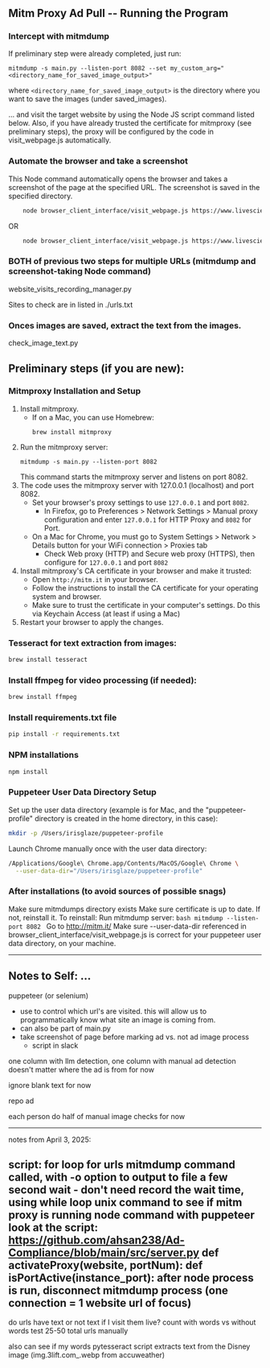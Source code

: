 # 
## Mitm Proxy Ad Pull -- Running the Program
### Intercept with mitmdump
If preliminary step were already completed, just run:
```
mitmdump -s main.py --listen-port 8082 --set my_custom_arg="<directory_name_for_saved_image_output>"
```
where `<directory_name_for_saved_image_output>` is the directory where you want to save the images (under saved_images).

... and visit the target website by using the Node JS script command listed below.
Also, if you have already trusted the certificate for mitmproxy (see preliminary steps), the proxy will be configured by the code in visit_webpage.js automatically.

### Automate the browser and take a screenshot
This Node command automatically opens the browser and takes a screenshot of the page at the specified URL. The screenshot is saved in the specified directory.
```bash
    node browser_client_interface/visit_webpage.js https://www.livescience.com/
```
OR
```bash
    node browser_client_interface/visit_webpage.js https://www.livescience.com/ /Users/irisglaze/code/thesis/MitmProxyAdPull/browser_client_interface/livescience.png
```

### BOTH of previous two steps for multiple URLs (mitmdump and screenshot-taking Node command)
website_visits_recording_manager.py

Sites to check are in listed in ./urls.txt

### Onces images are saved, extract the text from the images.
check_image_text.py

## Preliminary steps (if you are new):

### Mitmproxy Installation and Setup
1. Install mitmproxy.
   - If on a Mac, you can use Homebrew:
       ```
       brew install mitmproxy
       ```
2. Run the mitmproxy server:
   ```
   mitmdump -s main.py --listen-port 8082
   ```
   This command starts the mitmproxy server and listens on port 8082.
3. The code uses the mitmproxy server with 127.0.0.1 (localhost) and port 8082.
   - Set your browser's proxy settings to use `127.0.0.1` and port `8082`.
     - In Firefox, go to Preferences > Network Settings > Manual proxy configuration and enter `127.0.0.1` for HTTP Proxy and `8082` for Port.
   - On a Mac for Chrome, you must go to System Settings > Network > Details button for your WiFi connection > Proxies tab
     - Check Web proxy (HTTP) and Secure web proxy (HTTPS), then configure for `127.0.0.1` and port `8082`
4. Install mitmproxy's CA certificate in your browser and make it trusted:
   - Open `http://mitm.it` in your browser.
   - Follow the instructions to install the CA certificate for your operating system and browser.
   - Make sure to trust the certificate in your computer's settings. Do this via Keychain Access (at least if using a Mac)
5. Restart your browser to apply the changes.

### Tesseract for text extraction from images:
```bash
brew install tesseract
```

### Install ffmpeg for video processing (if needed):
```bash
brew install ffmpeg
```

### Install requirements.txt file
```bash
pip install -r requirements.txt
```

### NPM installations
```bash
npm install
```

### Puppeteer User Data Directory Setup
Set up the user data directory (example is for Mac, and the "puppeteer-profile" directory is created in the home directory, in this case):
```bash
mkdir -p /Users/irisglaze/puppeteer-profile
```
Launch Chrome manually once with the user data directory:
```bash
/Applications/Google\ Chrome.app/Contents/MacOS/Google\ Chrome \
  --user-data-dir="/Users/irisglaze/puppeteer-profile"
```

### After installations (to avoid sources of possible snags)
Make sure mitmdumps directory exists
Make sure certificate is up to date. If not, reinstall it.
    To reinstall:
        Run mitmdump server:
        ```bash
        mitmdump --listen-port 8082
        ```
        Go to http://mitm.it/
Make sure --user-data-dir referenced in browser_client_interface/visit_webpage.js is correct for your puppeteer user data directory, on your machine.
    

------------------
## Notes to Self: ...
puppeteer (or selenium)
- use to control which url's are visited. this will allow us to programmatically know what site an image is coming from.
- can also be part of main.py
- take screenshot of page before marking ad vs. not ad image process
  - script in slack

one column with llm detection, one column with manual ad detection
doesn't matter where the ad is from for now

ignore blank text for now

repo ad

each person do half of manual image checks for now

--------------
notes from April 3, 2025:

script:
for loop for urls
mitmdump command called, with -o option to output to file
a few second wait - don't need record the wait time, using while loop
unix command to see if mitm proxy is running
node command with puppeteer
look at the script:
https://github.com/ahsan238/Ad-Compliance/blob/main/src/server.py
def activateProxy(website, portNum):
def isPortActive(instance_port):
after node process is run, disconnect mitmdump process (one connection = 1 website url of focus)
-----

do urls have text or not text if I visit them live? count with words vs without words
test 25-50 total urls manually

also can see if my words pytesseract script extracts text from the Disney image (img.3lift.com_.webp from accuweather)
